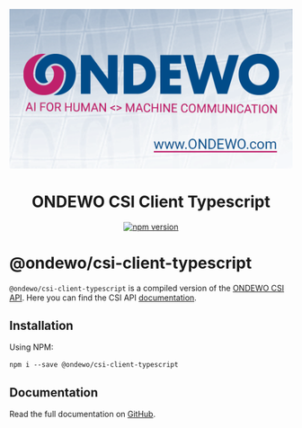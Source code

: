 <p align="center">
  <a href="https://www.ondewo.com">
    <img alt="ONDEWO Logo" src="https://raw.githubusercontent.com/ondewo/ondewo-logos/master/github/ondewo_logo_github_2.png"/>
  </a>
  <h1 align="center">
    ONDEWO CSI Client Typescript
  </h1>
  <p align="center">
    <a href="https://badge.fury.io/js/%40ondewo%2Fcsi-client-typescript"><img src="https://badge.fury.io/js/%40ondewo%2Fcsi-client-typescript.svg" alt="npm version" height="18"></a>
  </p>
</p>

# @ondewo/csi-client-typescript

`@ondewo/csi-client-typescript` is a compiled version of the [ONDEWO CSI API](https://github.com/ondewo/ondewo-csi-api). Here you can find the CSI API [documentation](https://ondewo.github.io/ondewo-csi-api/).

## Installation

Using NPM:

```shell
npm i --save @ondewo/csi-client-typescript
```

## Documentation

Read the full documentation on [GitHub](https://github.com/ondewo/ondewo-csi-client-typescript).
